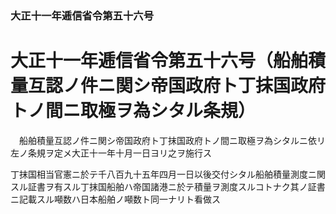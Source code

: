 ### 大正十一年逓信省令第五十六号  
# 大正十一年逓信省令第五十六号（船舶積量互認ノ件ニ関シ帝国政府ト丁抹国政府トノ間ニ取極ヲ為シタル条規）  
　船舶積量互認ノ件ニ関シ帝国政府ト丁抹国政府トノ間ニ取極ヲ為シタルニ依リ左ノ条規ヲ定メ大正十一年十月一日ヨリ之ヲ施行ス  
  
丁抹国相当官憲ニ於テ千八百九十五年四月一日以後交付シタル船舶積量測度ニ関スル証書ヲ有スル丁抹国船舶ハ帝国諸港ニ於テ積量ヲ測度スルコトナク其ノ証書ニ記載スル噸数ハ日本船舶ノ噸数ト同一ナリト看做ス  
  
